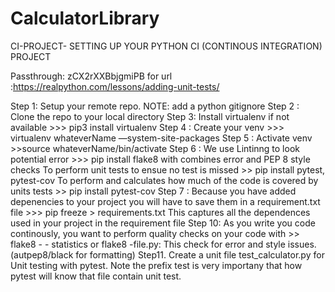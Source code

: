 # CalculatorLibrary

CI-PROJECT- SETTING UP YOUR PYTHON CI (CONTINOUS INTEGRATION) PROJECT

Passthrough: zCX2rXXBbjgmiPB  for url :https://realpython.com/lessons/adding-unit-tests/

Step 1:  Setup your remote repo.   NOTE: add a python gitignore 
Step 2 :  Clone the repo to your local directory
Step 3: Install virtualenv if not available  >>> pip3 install virtualenv
Step 4 : Create your venv >>> virtualenv whateverName —system-site-packages
Step 5 : Activate venv >>source whateverName/bin/activate
Step 6 : We use Lintinng to look potential error >>> pip install flake8 with combines  error and PEP 8 style checks
           To perform unit tests to ensue no test is missed >> pip install pytest, pytest-cov
            To perform and calculates how much of the code is covered by units tests  >> pip install pytest-cov
Step 7 :  Because you have added depenencies to your project you will have to save them  in a requirement.txt file >>> pip freeze > requirements.txt
             This captures all the dependences used in your project in the requirement file
Step 10: As you write you code continously, you want to perform quality checks on your code with  >> flake8  - - statistics or flake8 -file.py: This check for error  and style issues.(autpep8/black for formatting)
Step11. Create a unit file test_calculator.py  for Unit testing with pytest.  Note the prefix test is very importany that how pytest will know that file contain unit test.
